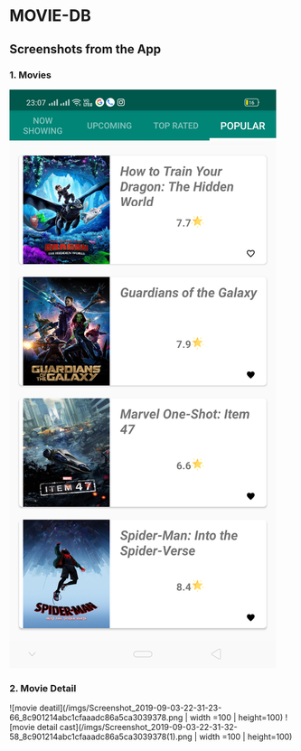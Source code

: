 # MOVIE-DB
## Screenshots from the App
### 1. Movies
![movie now showing](/imgs/Screenshot_2019-09-13-23-07-02-65_8c901214abc1cfaaadc86a5ca3039378.png?v=4&s=200)
### 2. Movie Detail
![movie deatil](/imgs/Screenshot_2019-09-03-22-31-23-66_8c901214abc1cfaaadc86a5ca3039378.png | width =100 | height=100)
![movie detail cast](/imgs/Screenshot_2019-09-03-22-31-32-58_8c901214abc1cfaaadc86a5ca3039378(1).png | width =100 | height=100)
